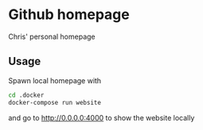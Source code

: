 # Github homepage

Chris' personal homepage

## Usage

Spawn local homepage with

```sh
cd .docker
docker-compose run website
```

and go to http://0.0.0.0:4000 to show the website locally
